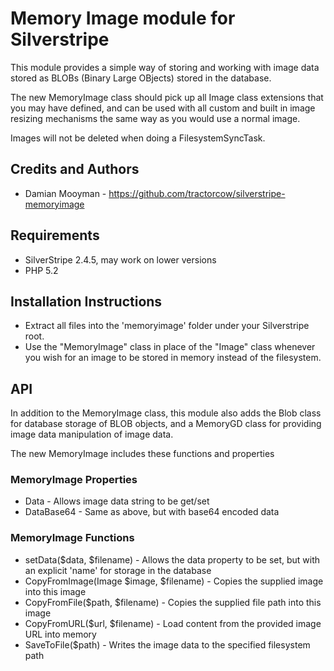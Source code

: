 # Memory Image module for Silverstripe

This module provides a simple way of storing and working with image data stored as BLOBs (Binary Large OBjects)
stored in the database.

The new MemoryImage class should pick up all Image class extensions that you may have defined, and can be used with all
custom and built in image resizing mechanisms the same way as you would use a normal image.

Images will not be deleted when doing a FilesystemSyncTask.

## Credits and Authors

 * Damian Mooyman - <https://github.com/tractorcow/silverstripe-memoryimage>

## Requirements

 * SilverStripe 2.4.5, may work on lower versions
 * PHP 5.2

## Installation Instructions

 * Extract all files into the 'memoryimage' folder under your Silverstripe root.
 * Use the "MemoryImage" class in place of the "Image" class whenever you wish for an image to be stored in
   memory instead of the filesystem.

## API

In addition to the MemoryImage class, this module also adds the Blob class for database storage of BLOB objects,
and a MemoryGD class for providing image data manipulation of image data.

The new MemoryImage includes these functions and properties

### MemoryImage Properties

 * Data - Allows image data string to be get/set
 * DataBase64 - Same as above, but with base64 encoded data
 
### MemoryImage Functions
 * setData($data, $filename) - Allows the data property to be set, but with an explicit 'name' for storage in the database
 * CopyFromImage(Image $image, $filename) - Copies the supplied image into this image
 * CopyFromFile($path, $filename) - Copies the supplied file path into this image
 * CopyFromURL($url, $filename) - Load content from the provided image URL into memory
 * SaveToFile($path) - Writes the image data to the specified filesystem path

